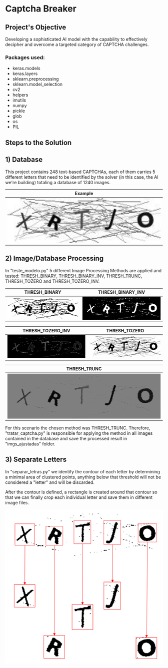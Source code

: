 # Captcha Breaker

## Project's Objective

<p>Developing a sophisticated AI model with the capability to effectively decipher and
overcome a targeted category of CAPTCHA challenges.</p>

### Packages used:

+ keras.models
+ keras.layers
+ sklearn.preprocessing
+ sklearn.model_selection
+ cv2
+ helpers
+ imutils
+ numpy
+ pickle
+ glob
+ os
+ PIL

## Steps to the Solution

## 1) Database

<p> This project contains 248 text-based CAPTCHAs, each of them carries 5 different letters
that need to be identified by the solver (in this case, the AI we're building) totaling a
database of 1240 images.</p>

<div align="center">

| Example                                   |
|-------------------------------------------|
| ![telanova0.png](bdcaptcha/telanova0.png) |

</div>

## 2) Image/Database Processing

<p>In "teste_modelo.py" 5 different Image Processing Methods are applied and tested: THRESH_BINARY, 
THRESH_BINARY_INV, THRESH_TRUNC, THRESH_TOZERO and THRESH_TOZERO_INV.

| THRESH_BINARY                                             | THRESH_BINARY_INV                                       |
|-----------------------------------------------------------|---------------------------------------------------------|
| ![imagemtratada_1.png](teste_metodo/imagemtratada_1.png)  | ![imagemtratada_2.png](teste_metodo/imagemtratada_2.png) |

| THRESH_TOZERO_INV                                        | THRESH_TOZERO                                            |
|----------------------------------------------------------|----------------------------------------------------------|
| ![imagemtratada_5.png](teste_metodo/imagemtratada_5.png) | ![imagemtratada_4.png](teste_metodo/imagemtratada_4.png) |

<div align="center">

| THRESH_TRUNC                                             |
|----------------------------------------------------------|
| ![imagemtratada_3.png](teste_metodo/imagemtratada_3.png) |

</div>

<p> For this scenario the chosen method was THRESH_TRUNC. Therefore, "tratar_captcha.py" is responsible
for applying the method in all images contained in the database and save the processed result in 
"imgs_ajustadas" folder.</p>

## 3) Separate Letters

<p>In "separar_letras.py" we identify the contour of each letter by determining a minimal area of
clustered points, anything below that threshold will not be considered a "letter" and will be discarded.</p>

<p>After the contour is defined, a rectangle is created around that contour so that we can finally
crop each individual letter and save them in different image files.</p>

<div align="center">

![img.png](img.png)

</div>
